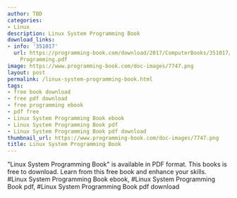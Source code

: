 ```yaml
---
author: TBD
categories:
- Linux
description: Linux System Programming Book
download_links:
- info: '351017'
  url: https://programming-book.com/download/2017/ComputerBooks/351017/Linux System
    Programming.pdf
image: https://www.programming-book.com/doc-images/7747.png
layout: post
permalink: /linux-system-programming-book.html
tags:
- free book download
- free pdf download
- free programming ebook
- pdf free
- Linux System Programming Book ebook
- Linux System Programming Book pdf
- Linux System Programming Book pdf download
thumbnail_url: https://www.programming-book.com/doc-images/7747.png
title: Linux System Programming Book
---
```


 
<div class="item-desc text-justify">
  "Linux System Programming Book" is available in PDF format. This books is free to download. Learn from this free book and enhance your skills.
  <br>
  #Linux System Programming Book ebook, #Linux System Programming Book pdf, #Linux System Programming Book pdf download
</div>